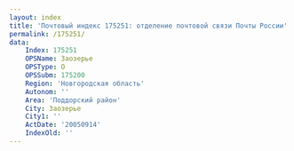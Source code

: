 ```yaml
---
layout: index
title: 'Почтовый индекс 175251: отделение почтовой связи Почты России'
permalink: /175251/
data:
    Index: 175251
    OPSName: Заозерье
    OPSType: О
    OPSSubm: 175200
    Region: 'Новгородская область'
    Autonom: ''
    Area: 'Поддорский район'
    City: Заозерье
    City1: ''
    ActDate: '20050914'
    IndexOld: ''
---
```

